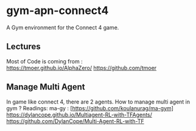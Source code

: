 # gym-apn-connect4

A Gym environment for the Connect 4 game.


## Lectures

Most of Code is coming from :  
https://tmoer.github.io/AlphaZero/
https://github.com/tmoer

## Manage Multi Agent
In game like connect 4, there are 2 agents. How to manage multi agent in gym ?
Readings:
ma-gy : [https://github.com/koulanurag/ma-gym]
https://dylancope.github.io/Multiagent-RL-with-TFAgents/
https://github.com/DylanCope/Multi-Agent-RL-with-TF

